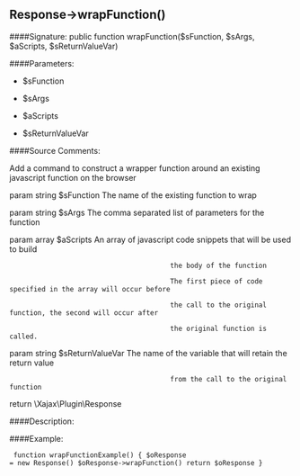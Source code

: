 ## Response->wrapFunction()

####Signature: public function wrapFunction($sFunction, $sArgs, $aScripts, $sReturnValueVar)

####Parameters:

* $sFunction

* $sArgs

* $aScripts

* $sReturnValueVar




####Source Comments:

Add a command to construct a wrapper function around an existing javascript function on the browser



param string		$sFunction			The name of the existing function to wrap

param string		$sArgs				The comma separated list of parameters for the function

param array			$aScripts			An array of javascript code snippets that will be used to build

											the body of the function

											The first piece of code specified in the array will occur before

											the call to the original function, the second will occur after

											the original function is called.

param string		$sReturnValueVar	The name of the variable that will retain the return value

											from the call to the original function



return \Xajax\Plugin\Response



####Description:


####Example:
<code><pre>
function wrapFunctionExample()
{
    $oResponse = new Response()
    $oResponse->wrapFunction()
    return $oResponse
}
</pre></code>